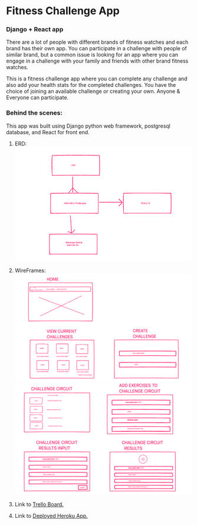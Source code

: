 # Fitness Challenge App
### Django + React app

There are a lot of people with different brands of fitness watches and each brand has their own app. You can participate in a challenge with people of similar brand, but a common issue is looking for an app where you can engage in a challenge with your family and friends with other brand fitness watches.

This is a fitness challenge app where you can complete any challenge and 
also add your health stats for the completed challenges. You have the choice of joining an available challenge or creating your own. 
Anyone & Everyone can participate. 

### Behind the scenes:

This app was built using Django python web framework, postgresql database, and React for front end. 

1. ERD:
![App ERD image](client/public/images/fitappERD.png)

1. WireFrames:
![Wireframe image 1](client/public/images/wireframe1.png)
![Wireframe image 2](client/public/images/wireframe2.png)

1. Link to [Trello Board.](https://trello.com/b/Nt85csro/project-4-fitness-challenge-app)

1. Link to [Deployed Heroku App.](https://fitness-challenge-pr4.herokuapp.com/)